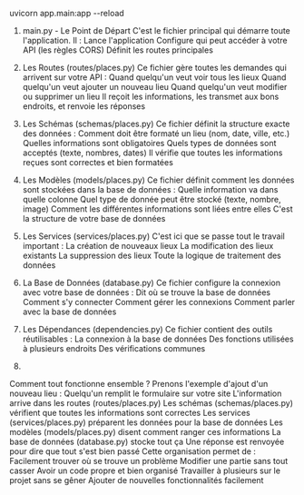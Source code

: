 uvicorn app.main:app --reload


1. main.py - Le Point de Départ
C'est le fichier principal qui démarre toute l'application. Il :
Lance l'application
Configure qui peut accéder à votre API (les règles CORS)
Définit les routes principales

2. Les Routes (routes/places.py)
Ce fichier gère toutes les demandes qui arrivent sur votre API :
Quand quelqu'un veut voir tous les lieux
Quand quelqu'un veut ajouter un nouveau lieu
Quand quelqu'un veut modifier ou supprimer un lieu
Il reçoit les informations, les transmet aux bons endroits, et renvoie les réponses

3. Les Schémas (schemas/places.py)
Ce fichier définit la structure exacte des données :
Comment doit être formaté un lieu (nom, date, ville, etc.)
Quelles informations sont obligatoires
Quels types de données sont acceptés (texte, nombres, dates)
Il vérifie que toutes les informations reçues sont correctes et bien formatées

4. Les Modèles (models/places.py)
Ce fichier définit comment les données sont stockées dans la base de données :
Quelle information va dans quelle colonne
Quel type de donnée peut être stocké (texte, nombre, image)
Comment les différentes informations sont liées entre elles
C'est la structure de votre base de données

5. Les Services (services/places.py)
C'est ici que se passe tout le travail important :
La création de nouveaux lieux
La modification des lieux existants
La suppression des lieux
Toute la logique de traitement des données

6. La Base de Données (database.py)
Ce fichier configure la connexion avec votre base de données :
Dit où se trouve la base de données
Comment s'y connecter
Comment gérer les connexions
Comment parler avec la base de données

7. Les Dépendances (dependencies.py)
Ce fichier contient des outils réutilisables :
La connexion à la base de données
Des fonctions utilisées à plusieurs endroits
Des vérifications communes
8. 
Comment tout fonctionne ensemble ?
Prenons l'exemple d'ajout d'un nouveau lieu :
Quelqu'un remplit le formulaire sur votre site
L'information arrive dans les routes (routes/places.py)
Les schémas (schemas/places.py) vérifient que toutes les informations sont correctes
Les services (services/places.py) préparent les données pour la base de données
Les modèles (models/places.py) disent comment ranger ces informations
La base de données (database.py) stocke tout ça
Une réponse est renvoyée pour dire que tout s'est bien passé
Cette organisation permet de :
Facilement trouver où se trouve un problème
Modifier une partie sans tout casser
Avoir un code propre et bien organisé
Travailler à plusieurs sur le projet sans se gêner
Ajouter de nouvelles fonctionnalités facilement